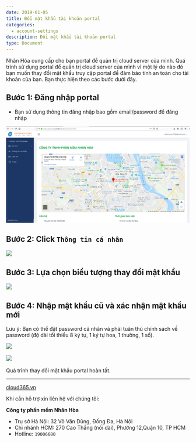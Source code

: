 ```yaml
---
date: 2019-01-05
title: Đổi mật khẩu tài khoản portal
categories:
  - account-settings
description: Đổi mật khẩu tài khoản portal
type: Document
---
```


Nhân Hòa cung cấp cho bạn portal để quản trị cloud server của mình. Quá trình sử dụng portal để quản trị cloud server của mình vì một lý do nào đó bạn muốn thay đổi mật khẩu truy cập portal để đảm bảo tính an toàn cho tài khoản của bạn. Bạn thực hiện theo các bước dưới đây.

## Bước 1: Đăng nhập portal

+ Bạn sử dụng thông tin đăng nhập bao gồm email/password để đăng nhập

![](/images/img-change-pass-portal/Screenshot_202.png)

## Bước 2: Click `Thông tin cá nhân`

![](/images/img-change-pass-portal/Screenshot_580.png)

## Bước 3: Lựa chọn biểu tượng thay đổi mật khẩu

![](/images/img-change-pass-portal/Screenshot_584.png)

## Bước 4: Nhập mật khẩu cũ và xác nhận mật khẩu mới

Lưu ý: Bạn có thể đặt password cá nhân và phải tuân thủ chính sách về password (độ dài tối thiểu 8 ký tự, 1 ký tự hoa, 1 thường, 1 số).

![](/images/img-change-pass-portal/Screenshot_585.png)


![](/images/img-change-pass-portal/Screenshot_586.png)

Quá trình thay đổi mật khẩu portal hoàn tất.

---
<a href="https://cloud365.vn/" target="_blank">cloud365.vn</a>

Khi cần hỗ trợ xin liên hệ với chúng tôi:

**Công ty phần mềm Nhân Hòa**
- Trụ sở Hà Nội: 32 Võ Văn Dũng, Đống Đa, Hà Nội
- Chi nhánh HCM: 270 Cao Thắng (nối dài), Phường 12,Quận 10, TP HCM
- Hotline: `19006680`